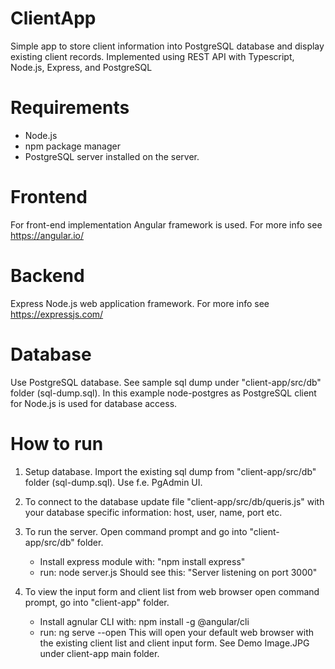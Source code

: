 # ClientApp

Simple app to store client information into PostgreSQL database and display existing client records.
Implemented using REST API with Typescript, Node.js, Express, and PostgreSQL

# Requirements

- Node.js
- npm package manager
- PostgreSQL server installed on the server.

# Frontend

For front-end implementation Angular framework is used.
For more info see https://angular.io/

# Backend

Express Node.js web application framework.
For more info see https://expressjs.com/

# Database

Use PostgreSQL database. See sample sql dump under "client-app/src/db" folder (sql-dump.sql).
In this example node-postgres as PostgreSQL client for Node.js is used for database access.

# How to run

1. Setup database. Import the existing sql dump from "client-app/src/db" folder (sql-dump.sql). Use f.e.  PgAdmin UI.

2. To connect to the database update file "client-app/src/db/queris.js" with your database specific information: host, user, name, port etc.

3. To run the server. Open command prompt and  go into "client-app/src/db" folder.
	- Install express module with: "npm install express"
	- run: node server.js
	Should see this: "Server listening on port 3000"

4. To view the input form and client list from web browser open command prompt, go into "client-app" folder.
	- Install agnular CLI with: npm install -g @angular/cli
	- run: ng serve --open
	This will open your default web browser with the existing client list and client input form. See Demo Image.JPG under client-app main folder.